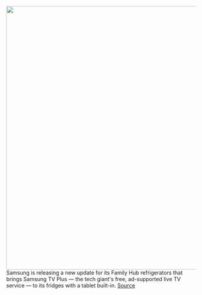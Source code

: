 <img src='https://cdn.vox-cdn.com/thumbor/7wOIoMcuZl5ezNAEN9O1G3a7bJ0=/0x0:3000x2000/1200x800/filters:focal(1260x760:1740x1240)/cdn.vox-cdn.com/uploads/chorus_image/image/70955812/VRG_ILLO_Samsung_Fridge_Family_Hub.0.jpg' width='700px' /><br/>
Samsung is releasing a new update for its Family Hub refrigerators that brings Samsung TV Plus — the tech giant's free, ad-supported live TV service — to its fridges with a tablet built-in.
<a href='https://www.theverge.com/2022/6/8/23158896/samsung-family-hub-smart-fridge-new-features'> Source <a/>